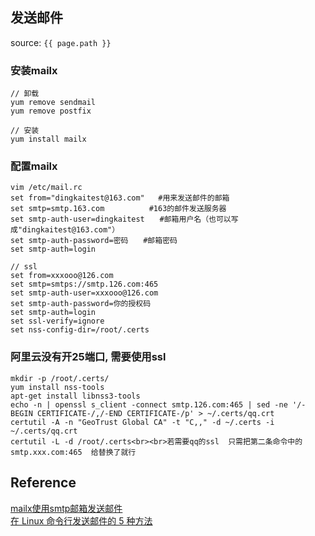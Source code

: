 ## 发送邮件
source: `{{ page.path }}`

### 安装mailx
    // 卸载
    yum remove sendmail
    yum remove postfix

    // 安装
    yum install mailx

### 配置mailx

    vim /etc/mail.rc
    set from="dingkaitest@163.com"   #用来发送邮件的邮箱 
    set smtp=smtp.163.com　　　　　　#163的邮件发送服务器　
    set smtp-auth-user=dingkaitest　　#邮箱用户名（也可以写成"dingkaitest@163.com"）
    set smtp-auth-password=密码　　#邮箱密码
    set smtp-auth=login

    // ssl
    set from=xxxooo@126.com
    set smtp=smtps://smtp.126.com:465
    set smtp-auth-user=xxxooo@126.com
    set smtp-auth-password=你的授权码
    set smtp-auth=login
    set ssl-verify=ignore
    set nss-config-dir=/root/.certs

### 阿里云没有开25端口, 需要使用ssl

    mkdir -p /root/.certs/
    yum install nss-tools
    apt-get install libnss3-tools
    echo -n | openssl s_client -connect smtp.126.com:465 | sed -ne '/-BEGIN CERTIFICATE-/,/-END CERTIFICATE-/p' > ~/.certs/qq.crt
    certutil -A -n "GeoTrust Global CA" -t "C,," -d ~/.certs -i ~/.certs/qq.crt
    certutil -L -d /root/.certs<br><br>若需要qq的ssl  只需把第二条命令中的smtp.xxx.com:465  给替换了就行



## Reference
[mailx使用smtp邮箱发送邮件](https://www.cnblogs.com/ying568353087/p/13365061.html?utm_source=tuicool)  
[在 Linux 命令行发送邮件的 5 种方法](https://linux.cn/article-11663-1.html?pr)  
